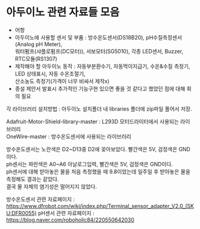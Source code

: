 # 아두이노 관련 자료들 모음

* 어항  
* 아두이노에 사용할 센서 및 부품 : 방수온도센서(DS18B20), pH수질측정센서(Analog pH Meter),  
워터펌프(샤플로펌프(DC모터)), 서보모터(SG5010), 각종 LED센서, Buzzer, RTC모듈(RS1307)  
* 제작해야 할 아두이노 동작 : 자동부분환수기, 자동먹이지급기, 수온&수질 측정기, LED 상태표시, 자동 수온조절기,  
산소농도 측정기(가격이 너무 비싸서 제작x)  
* 종설 제안서 발표시 추가적인 기능구현 있으면 좋을 것 같다고 했었던 점에 대해 회의 필요  

각 라이브러리 설치방법 : 아두이노 설치폴더 내 libraries 폴더에 zip파일 풀어서 저장.  

Adafruit-Motor-Shield-library-master : L293D 모터드라이터에서 사용되는 라이브러리  
OneWire-master : 방수온도센서에 사용되는 라이브러리  

방수온도센서는 노란색은 D2\~D13중 D2에 꽂아보았다. 빨간색은 5V, 검정색은 GND이다.  
ph센서는 파란색은 A0\~A6 아날로그입력, 빨간색은 5V, 검정색은 GND이다.  
ph센서에 대해 받아놓은 물을 처음 측정했을 때 9.8이었는데 일주일 후 받아놓은 물을 측정해도 결과는 같았다.  
결국 물 자체의 염기성은 떨어지지 않았다.  



방수온도센서 관련 자료페이지 : https://www.dfrobot.com/wiki/index.php/Terminal_sensor_adapter_V2.0_(SKU:DFR0055)
pH센서 관련 자료페이지 : https://blog.naver.com/roboholic84/220550642030
